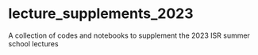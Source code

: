 # lecture_supplements_2023
A collection of codes and notebooks to supplement the 2023 ISR summer school lectures

